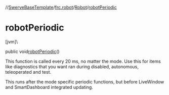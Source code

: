 //[SwerveBaseTemplate](../../../index.md)/[frc.robot](../index.md)/[Robot](index.md)/[robotPeriodic](robot-periodic.md)

# robotPeriodic

[jvm]\

public void[robotPeriodic](robot-periodic.md)()

This function is called every 20 ms, no matter the mode. Use this for items like diagnostics that you want ran during disabled, autonomous, teleoperated and test. 

This runs after the mode specific periodic functions, but before LiveWindow and SmartDashboard integrated updating.
